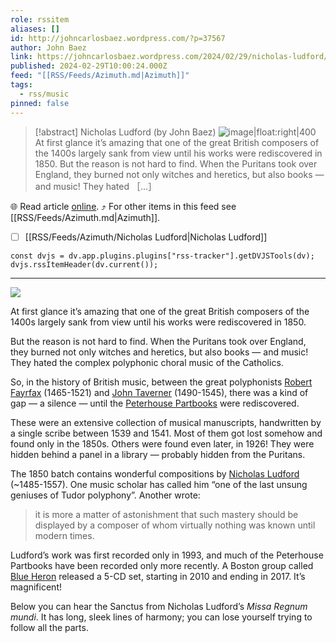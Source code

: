 ```yaml
---
role: rssitem
aliases: []
id: http://johncarlosbaez.wordpress.com/?p=37567
author: John Baez
link: https://johncarlosbaez.wordpress.com/2024/02/29/nicholas-ludford/
published: 2024-02-29T10:00:24.000Z
feed: "[[RSS/Feeds/Azimuth.md|Azimuth]]"
tags:
  - rss/music
pinned: false
---
```


> [!abstract] Nicholas Ludford (by John Baez)
> ![image|float:right|400](https://johncarlosbaez.files.wordpress.com/2024/02/blue_heron_peterhouse_partbooks.jpg) At first glance it’s amazing that one of the great British composers of the 1400s largely sank from view until his works were rediscovered in 1850. But the reason is not hard to find. When the Puritans took over England, they burned not only witches and heretics, but also books — and music! They hated ［…］

🌐 Read article [online](https://johncarlosbaez.wordpress.com/2024/02/29/nicholas-ludford/). ⤴ For other items in this feed see [[RSS/Feeds/Azimuth.md|Azimuth]].

- [ ] [[RSS/Feeds/Azimuth/Nicholas Ludford|Nicholas Ludford]]

~~~dataviewjs
const dvjs = dv.app.plugins.plugins["rss-tracker"].getDVJSTools(dv);
dvjs.rssItemHeader(dv.current());
~~~

- - -

[![](https://i0.wp.com/math.ucr.edu/home/baez/cultural/blue_heron_peterhouse_partbooks.jpg)](https://www.blueheron.org/learn-more/the-peterhouse-partbooks/)

At first glance it’s amazing that one of the great British composers of the 1400s largely sank from view until his works were rediscovered in 1850.

But the reason is not hard to find. When the Puritans took over England, they burned not only witches and heretics, but also books — and music! They hated the complex polyphonic choral music of the Catholics.

So, in the history of British music, between the great polyphonists [Robert Fayrfax](https://en.wikipedia.org/wiki/Robert_Fayrfax) (1465-1521) and [John Taverner](https://en.wikipedia.org/wiki/John_Taverner) (1490-1545), there was a kind of gap — a silence — until the [Peterhouse Partbooks](https://en.wikipedia.org/wiki/Peterhouse_partbooks) were rediscovered.

These were an extensive collection of musical manuscripts, handwritten by a single scribe between 1539 and 1541. Most of them got lost somehow and found only in the 1850s. Others were found even later, in 1926! They were hidden behind a panel in a library — probably hidden from the Puritans.

The 1850 batch contains wonderful compositions by [Nicholas Ludford](https://en.wikipedia.org/wiki/Nicholas_Ludford)  
(~1485-1557). One music scholar has called him “one of the last unsung  
geniuses of Tudor polyphony”. Another wrote:

> it is more a matter of astonishment that such mastery should be displayed by a composer of whom virtually nothing was known until modern times.

Ludford’s work was first recorded only in 1993, and much of the Peterhouse Partbooks have been recorded only more recently. A Boston group called [Blue Heron](https://www.blueheron.org/learn-more/the-peterhouse-partbooks/) released a 5-CD set, starting in 2010 and ending in 2017. It’s magnificent!

Below you can hear the Sanctus from Nicholas Ludford’s _Missa Regnum mundi_. It has long, sleek lines of harmony; you can lose yourself trying to follow all the parts.
